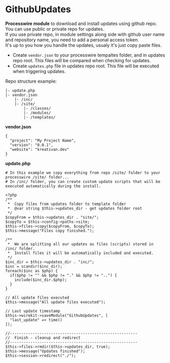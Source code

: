 # GithubUpdates

**Processwire module** to download and install updates using github repo.   
You can use public or private repo for updates.    
If you use private repo, in module settings along side with github user name and repository name, you need to add a personal access token.    
It's up to you how you handle the updates, usualy it's just copy paste files.

* Create `vendor.json` to your processwire tempaltes folder, and in updates repo root. This files will be compared when checking for updates.
* Create `updates.php` file in updates repo root. This file will be executed when triggering updates.


Repo structure example:
```
|- update.php
|- vendor.json
	|- /inc/
	|- /site/
		|- /classes/
		|- /modules/
		|- /templates/
```

**vendor.json**
```
{
  "project": "My Project Name",
  "version": "0.0.1",
  "website": "kreativan.dev"
}
```

**update.php**
```
# In this example we copy everything from repo /site/ folder to your processwire /site/ folder... 
# In /inc/ folder, you can create custom update scripts that will be executed automatically during the install.    

<?php
/**
 *  Copy files from updates folder to template folder
 *  @var string $this->updates_dir - get updates folder root
 */
$copyFrom = $this->updates_dir . "site/";
$copyTo = $this->config->paths->site;
$this->files->copy($copyFrom, $copyTo);
$this->message("Files copy finished.");

/**
 *  We are splitting all our updates as files (scripts) stored in /inc/ folder.
 *  Install files it will be automatically included and executed.
 */
$inc_dir = $this->updates_dir . "inc/";
$inc = scandir($inc_dir);
foreach($inc as $php) {
  if($php != "" && $php != "." && $php != "..") {
    include($inc_dir.$php);
  }
}

// All update files executed
$this->message("All update files executed");

// Last update timestamp
$this->wirekit->saveModule("GithubUpdates", [
  "last_update" => time()
]);

//--------------------------------------------------------
//  Finish - cleanup and redirect
//--------------------------------------------------------
$this->files->rmdir($this->updates_dir, true);
$this->message("Updates finished");
$this->session->redirect("./");
```
